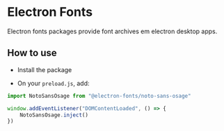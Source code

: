 # Electron Fonts

Electron fonts packages provide font archives em electron desktop apps.

## How to use

* Install the package

* On your `preload.js`, add:

```ts
import NotoSansOsage from "@electron-fonts/noto-sans-osage"

window.addEventListener("DOMContentLoaded", () => {
    NotoSansOsage.inject()
})
```